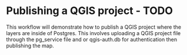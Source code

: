 # Publishing a QGIS project - TODO

This workflow will demonstrate how to publish a QGIS project where the layers are inside of Postgres. 
This involves uploading a QGIS project file through the pg_service file and or qgis-auth.db for authentication then publishing the map.
